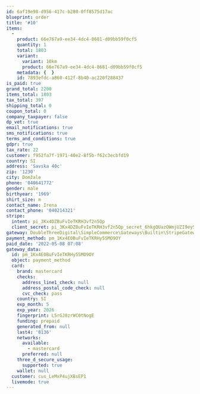 ```yaml
---
id: 6af19e98-d956-417c-b280-0ff8575d17ac
blueprint: order
title: '#10'
items:
  -
    product: 66e767a9-ee34-4dc4-8681-d09bb59f0cf5
    quantity: 1
    total: 1803
    variant:
      variant: 10km
      product: 66e767a9-ee34-4dc4-8681-d09bb59f0cf5
    metadata: {  }
    id: 7893efdc-a860-412f-8b40-ac220f288437
is_paid: true
grand_total: 2200
items_total: 1803
tax_total: 397
shipping_total: 0
coupon_total: 0
company_taxpayer: false
dp_vet: true
email_notifications: true
sms_notifications: true
terms_and_conditions: true
gdpr: true
tax_rate: 22
customer: f952fa7f-1971-40e2-8f5b-f62c3ecbfd19
country: SI
address: 'Savska 40c'
zip: '1230'
city: Domžale
phone: '040641772'
gender: male
birthyear: '1969'
shirt_size: m
contact_name: Irena
contact_phone: '040214321'
stripe:
  intent: pi_3Kx4DZBuFvIeTKRH3vf2n5Qp
  client_secret: pi_3Kx4DZBuFvIeTKRH3vf2n5Qp_secret_6hkgQUazOWmjUZI9eySCtFD7b
gateway: DoubleThreeDigital\SimpleCommerce\Gateways\Builtin\StripeGateway
payment_method: pm_1Kx4E0BuFvIeTKRHy5SMO9OY
paid_date: '2022-05-08 07:08'
gateway_data:
  id: pm_1Kx4E0BuFvIeTKRHy5SMO9OY
  object: payment_method
  card:
    brand: mastercard
    checks:
      address_line1_check: null
      address_postal_code_check: null
      cvc_check: pass
    country: SI
    exp_month: 5
    exp_year: 2026
    fingerprint: L5rGJ0zrWC0tNogE
    funding: prepaid
    generated_from: null
    last4: '8136'
    networks:
      available:
        - mastercard
      preferred: null
    three_d_secure_usage:
      supported: true
    wallet: null
  customer: cus_LeMxP4ujXBsEP1
  livemode: true
---
```

